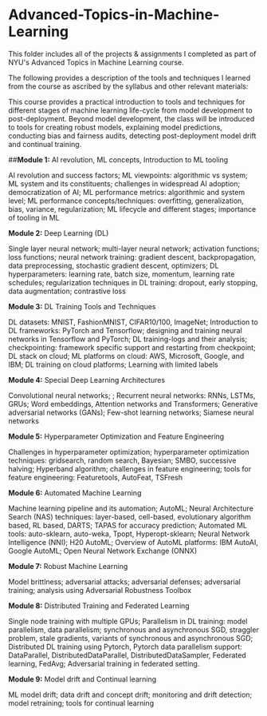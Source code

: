 # Advanced-Topics-in-Machine-Learning
This folder includes all of the projects & assignments I completed as part of NYU's Advanced Topics in Machine Learning course. 


The following provides a description of the tools and techniques I learned from the course as ascribed by the syllabus and other relevant materials:

This course provides a practical introduction to tools and techniques for different stages of machine learning life-cycle from model development to post-deployment.  Beyond model development, the class will be introduced to tools
for creating robust models, explaining model predictions, conducting bias and fairness audits, detecting post-deployment model drift and continual training. 

##**Module 1:** AI revolution, ML concepts, Introduction to ML tooling


AI revolution and success factors; ML viewpoints: algorithmic vs system; ML system and its
constituents; challenges in widespread AI adoption; democratization of AI; ML performance
metrics: algorithmic and system level; ML performance concepts/techniques: overfitting,
generalization, bias, variance, regularization; ML lifecycle and different stages; importance of
tooling in ML

**Module 2:** Deep Learning (DL)


Single layer neural network; multi-layer neural network; activation functions; loss functions;
neural network training: gradient descent, backpropagation, data preprocessing, stochastic
gradient descent, optimizers; DL hyperparameters: learning rate, batch size, momentum, learning
rate schedules; regularization techniques in DL training: dropout, early stopping, data
augmentation; contrastive loss 



**Module 3:** DL Training Tools and Techniques


DL datasets: MNIST, FashionMNIST, CIFAR10/100, ImageNet; Introduction to DL
frameworks: PyTorch and Tensorflow; designing and training neural networks in Tensorflow
and PyTorch; DL training-logs and their analysis; checkpointing: framework specific support
and restarting from checkpoint; DL stack on cloud; ML platforms on cloud: AWS, Microsoft,
Google, and IBM; DL training on cloud platforms; Learning with limited labels

**Module 4:** Special Deep Learning Architectures


Convolutional neural networks; ; Recurrent neural networks: RNNs, LSTMs, GRUs; Word
embeddings, Attention networks and Transformers; Generative adversarial networks (GANs);
Few-shot learning networks; Siamese neural networks


**Module 5:** Hyperparameter Optimization and Feature Engineering 


Challenges in hyperparameter optimization; hyperparameter optimization techniques: gridsearch, random search, Bayesian; SMBO, successive halving; Hyperband algorithm; challenges
in feature engineering; tools for feature engineering: Featuretools, AutoFeat, TSFresh


**Module 6:** Automated Machine Learning


Machine learning pipeline and its automation; AutoML; Neural Architecture Search (NAS)
techniques: layer-based, cell-based, evolutionary algorithm based, RL based, DARTS; TAPAS
for accuracy prediction; Automated ML tools: auto-sklearn, auto-weka, Tpopt, Hyperopt-sklearn;
Neural Network Intelligence (NNI); H20 AutoML; Overview of AutoML platforms: IBM
AutoAI, Google AutoML; Open Neural Network Exchange (ONNX)

**Module 7:** Robust Machine Learning


Model brittlness; adversarial attacks; adversarial defenses; adversarial training; analysis using
Adversarial Robustness Toolbox

**Module 8:** Distributed Training and Federated Learning


Single node training with multiple GPUs; Parallelism in DL training: model parallelism, data
parallelism; synchronous and asynchronous SGD, straggler problem, stale gradients, variants of
synchronous and asynchronous SGD; Distributed DL training using Pytorch,
Pytorch data parallelism support: DataParallel, DistributedDataParallel, DistributedDataSampler,
Federated learning, FedAvg; Adversarial training in federated setting. 


**Module 9:** Model drift and Continual learning


ML model drift; data drift and concept drift; monitoring and drift detection; model retraining;
tools for continual learning




